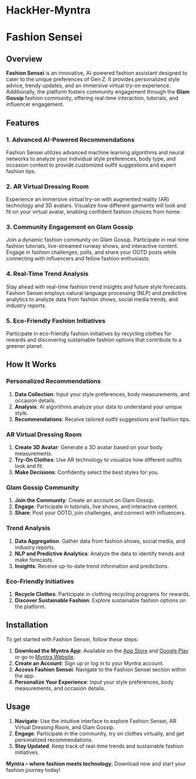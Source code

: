 # HackHer-Myntra
# Fashion Sensei

## Overview

**Fashion Sensei** is an innovative, AI-powered fashion assistant designed to cater to the unique preferences of Gen Z. It provides personalized style advice, trendy updates, and an immersive virtual try-on experience. Additionally, the platform fosters community engagement through the **Glam Gossip** fashion community, offering real-time interaction, tutorials, and influencer engagement.

## Features

### 1. Advanced AI-Powered Recommendations
Fashion Sensei utilizes advanced machine learning algorithms and neural networks to analyze your individual style preferences, body type, and occasion context to provide customized outfit suggestions and expert fashion tips.

### 2. AR Virtual Dressing Room
Experience an immersive virtual try-on with augmented reality (AR) technology and 3D avatars. Visualize how different garments will look and fit on your virtual avatar, enabling confident fashion choices from home.

### 3. Community Engagement on Glam Gossip
Join a dynamic fashion community on Glam Gossip. Participate in real-time fashion tutorials, live-streamed runway shows, and interactive content. Engage in fashion challenges, polls, and share your OOTD posts while connecting with influencers and fellow fashion enthusiasts.

### 4. Real-Time Trend Analysis
Stay ahead with real-time fashion trend insights and future style forecasts. Fashion Sensei employs natural language processing (NLP) and predictive analytics to analyze data from fashion shows, social media trends, and industry reports.

### 5. Eco-Friendly Fashion Initiatives
Participate in eco-friendly fashion initiatives by recycling clothes for rewards and discovering sustainable fashion options that contribute to a greener planet.

## How It Works

### Personalized Recommendations
1. **Data Collection**: Input your style preferences, body measurements, and occasion details.
2. **Analysis**: AI algorithms analyze your data to understand your unique style.
3. **Recommendations**: Receive tailored outfit suggestions and fashion tips.

### AR Virtual Dressing Room
1. **Create 3D Avatar**: Generate a 3D avatar based on your body measurements.
2. **Try-On Clothes**: Use AR technology to visualize how different outfits look and fit.
3. **Make Decisions**: Confidently select the best styles for you.

### Glam Gossip Community
1. **Join the Community**: Create an account on Glam Gossip.
2. **Engage**: Participate in tutorials, live shows, and interactive content.
3. **Share**: Post your OOTD, join challenges, and connect with influencers.

### Trend Analysis
1. **Data Aggregation**: Gather data from fashion shows, social media, and industry reports.
2. **NLP and Predictive Analytics**: Analyze the data to identify trends and make forecasts.
3. **Insights**: Receive up-to-date trend information and predictions.

### Eco-Friendly Initiatives
1. **Recycle Clothes**: Participate in clothing recycling programs for rewards.
2. **Discover Sustainable Fashion**: Explore sustainable fashion options on the platform.

## Installation

To get started with Fashion Sensei, follow these steps:

1. **Download the Myntra App**: Available on the [App Store](https://www.apple.com/app-store/) and [Google Play](https://play.google.com/store) or go to [Myntra Website](https://www.myntra.com/).
2. **Create an Account**: Sign up or log in to your Myntra account.
3. **Access Fashion Sensei**: Navigate to the Fashion Sensei section within the app.
4. **Personalize Your Experience**: Input your style preferences, body measurements, and occasion details.

## Usage

1. **Navigate**: Use the intuitive interface to explore Fashion Sensei, AR Virtual Dressing Room, and Glam Gossip.
2. **Engage**: Participate in the community, try on clothes virtually, and get personalized recommendations.
3. **Stay Updated**: Keep track of real-time trends and sustainable fashion initiatives.



**Myntra – where fashion meets technology.** Download now and start your fashion journey today!
